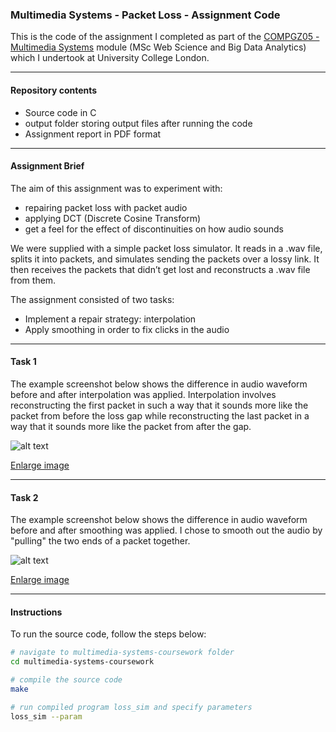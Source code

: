 ### Multimedia Systems - Packet Loss - Assignment Code

This is the code of the assignment I completed as part of the [COMPGZ05 - Multimedia Systems](http://www.cs.ucl.ac.uk/teaching_learning/syllabus/mscncs/gz05_multimedia_systems/) module (MSc Web Science and Big Data Analytics) which I undertook at University College London.

---

#### Repository contents

* Source code in C
* output folder storing output files after running the code
* Assignment report in PDF format

---

#### Assignment Brief

The aim of this assignment was to experiment with:
* repairing packet loss with packet audio
* applying DCT (Discrete Cosine Transform)
* get a feel for the effect of discontinuities on how audio sounds

We were supplied with a simple packet loss simulator. It reads in a .wav file, splits it into packets, and simulates sending the packets over a lossy link. It then receives the packets that didn’t get lost and reconstructs a .wav file from them.

The assignment consisted of two tasks:

* Implement a repair strategy: interpolation
* Apply smoothing in order to fix clicks in the audio

---

#### Task 1

The example screenshot below shows the difference in audio waveform before and after interpolation was applied. Interpolation involves reconstructing the first packet in such a way that it sounds more like the packet from before the loss gap while reconstructing the last packet in a way that it sounds more like the packet from after the gap.

![alt text](https://github.com/SergiuTripon/multimedia-systems-packet-loss-report/blob/master/figures/interpolation.png "Interpolation")

[Enlarge image](https://github.com/SergiuTripon/multimedia-systems-packet-loss-report/blob/master/figures/interpolation.png?raw=true)

---

#### Task 2

The example screenshot below shows the difference in audio waveform before and after smoothing was applied. I chose to smooth out the audio by "pulling" the two ends of a packet together.

![alt text](https://github.com/SergiuTripon/multimedia-systems-packet-loss-report/blob/master/figures/smoothing.png "Smoothing")

[Enlarge image](https://github.com/SergiuTripon/multimedia-systems-packet-loss-report/blob/master/figures/smoothing.png?raw=true)

---

#### Instructions

To run the source code, follow the steps below:

```bash
# navigate to multimedia-systems-coursework folder
cd multimedia-systems-coursework

# compile the source code
make

# run compiled program loss_sim and specify parameters
loss_sim --param

```
